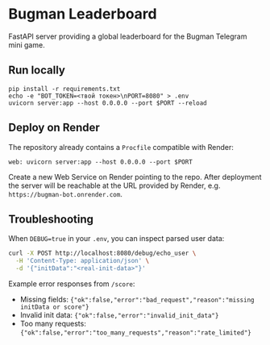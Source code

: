 # Bugman Leaderboard

FastAPI server providing a global leaderboard for the Bugman Telegram mini game.

## Run locally

```
pip install -r requirements.txt
echo -e "BOT_TOKEN=<твой токен>\nPORT=8080" > .env
uvicorn server:app --host 0.0.0.0 --port $PORT --reload
```

## Deploy on Render

The repository already contains a `Procfile` compatible with Render:

```
web: uvicorn server:app --host 0.0.0.0 --port $PORT
```

Create a new Web Service on Render pointing to the repo. After deployment the
server will be reachable at the URL provided by Render, e.g.
`https://bugman-bot.onrender.com`.

## Troubleshooting

When `DEBUG=true` in your `.env`, you can inspect parsed user data:

```bash
curl -X POST http://localhost:8080/debug/echo_user \
  -H 'Content-Type: application/json' \
  -d '{"initData":"<real-init-data>"}'
```

Example error responses from `/score`:

- Missing fields: `{"ok":false,"error":"bad_request","reason":"missing initData or score"}`
- Invalid init data: `{"ok":false,"error":"invalid_init_data"}`
- Too many requests: `{"ok":false,"error":"too_many_requests","reason":"rate_limited"}`

